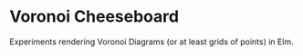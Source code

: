# Voronoi Cheeseboard

Experiments rendering Voronoi Diagrams (or at least grids of points) in Elm.
